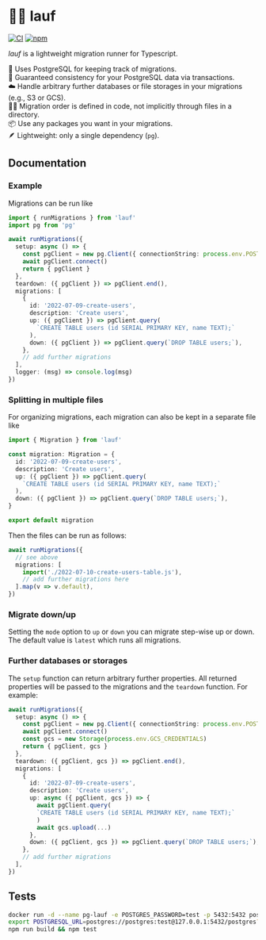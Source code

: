 # 🏃‍♀️ lauf
[![CI](https://github.com/andrenarchy/lauf/actions/workflows/ci.yaml/badge.svg)](https://github.com/andrenarchy/lauf/actions/workflows/ci.yaml) [![npm](https://img.shields.io/npm/v/lauf)](https://www.npmjs.com/package/lauf)

*lauf* is a lightweight migration runner for Typescript.

🐘 Uses PostgreSQL for keeping track of migrations.<br/>
🔗 Guaranteed consistency for your PostgreSQL data via transactions.<br/>
☁️ Handle arbitrary further databases or file storages in your migrations (e.g., S3 or GCS).<br/>
👩‍💻 Migration order is defined in code, not implicitly through files in a directory.<br/>
📦 Use any packages you want in your migrations.<br/>
🪶 Lightweight: only a single dependency (`pg`).

## Documentation

### Example

Migrations can be run like
```typescript
import { runMigrations } from 'lauf'
import pg from 'pg'

await runMigrations({
  setup: async () => {
    const pgClient = new pg.Client({ connectionString: process.env.POSTGRESQL_URL })
    await pgClient.connect()
    return { pgClient }
  },
  teardown: ({ pgClient }) => pgClient.end(),
  migrations: [
    {
      id: '2022-07-09-create-users',
      description: 'Create users',
      up: ({ pgClient }) => pgClient.query(
        `CREATE TABLE users (id SERIAL PRIMARY KEY, name TEXT);`
      ),
      down: ({ pgClient }) => pgClient.query(`DROP TABLE users;`),
    },
    // add further migrations
  ],
  logger: (msg) => console.log(msg)
})
```

### Splitting in multiple files

For organizing migrations, each migration can also be kept in a separate file like

```typescript
import { Migration } from 'lauf'

const migration: Migration = {
  id: '2022-07-09-create-users',
  description: 'Create users',
  up: ({ pgClient }) => pgClient.query(
    `CREATE TABLE users (id SERIAL PRIMARY KEY, name TEXT);`
  ),
  down: ({ pgClient }) => pgClient.query(`DROP TABLE users;`),
}

export default migration
```

Then the files can be run as follows:
```typescript
await runMigrations({
  // see above
  migrations: [
    import('./2022-07-10-create-users-table.js'),
    // add further migrations here
  ].map(v => v.default),
})
```

### Migrate down/up

Setting the `mode` option to `up` or `down` you can migrate step-wise up or down. The default value is `latest` which runs all migrations.

### Further databases or storages

The `setup` function can return arbitrary further properties. All returned properties will be passed to the migrations and the `teardown` function. For example:

```typescript
await runMigrations({
  setup: async () => {
    const pgClient = new pg.Client({ connectionString: process.env.POSTGRESQL_URL })
    await pgClient.connect()
    const gcs = new Storage(process.env.GCS_CREDENTIALS)
    return { pgClient, gcs }
  },
  teardown: ({ pgClient, gcs }) => pgClient.end(),
  migrations: [
    {
      id: '2022-07-09-create-users',
      description: 'Create users',
      up: async ({ pgClient, gcs }) => {
        await pgClient.query(
        `CREATE TABLE users (id SERIAL PRIMARY KEY, name TEXT);`
        )
        await gcs.upload(...)
      },
      down: ({ pgClient, gcs }) => pgClient.query(`DROP TABLE users;`),
    },
    // add further migrations
  ],
})
```

## Tests

```bash
docker run -d --name pg-lauf -e POSTGRES_PASSWORD=test -p 5432:5432 postgres:14
export POSTGRESQL_URL=postgres://postgres:test@127.0.0.1:5432/postgres?sslmode=disable
npm run build && npm test
```
